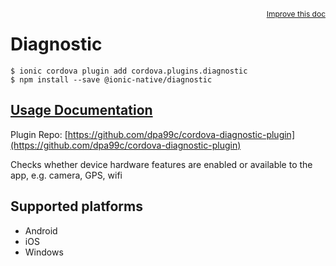 <a style="float:right;font-size:12px;" href="http://github.com/ionic-team/ionic-native/edit/master/src/@ionic-native/plugins/diagnostic/index.ts#L1">
  Improve this doc
</a>

# Diagnostic

```
$ ionic cordova plugin add cordova.plugins.diagnostic
$ npm install --save @ionic-native/diagnostic
```

## [Usage Documentation](https://ionicframework.com/docs/native/diagnostic/)

Plugin Repo: [https://github.com/dpa99c/cordova-diagnostic-plugin](https://github.com/dpa99c/cordova-diagnostic-plugin)

Checks whether device hardware features are enabled or available to the app, e.g. camera, GPS, wifi

## Supported platforms
- Android
- iOS
- Windows



